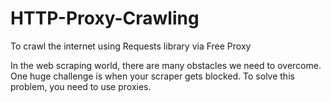 # HTTP-Proxy-Crawling
To crawl the internet using Requests library via Free Proxy

In the web scraping world, there are many obstacles we need to overcome. One huge challenge is when your scraper gets blocked. To solve this problem, you need to use proxies.
